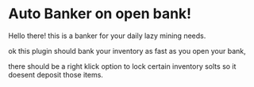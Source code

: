 # Auto Banker on open bank!
Hello there! this is a banker for your daily lazy mining needs.

ok this plugin should bank your inventory as fast as you open your bank,

there should be a right klick option to lock certain inventory solts so it doesent deposit those items.